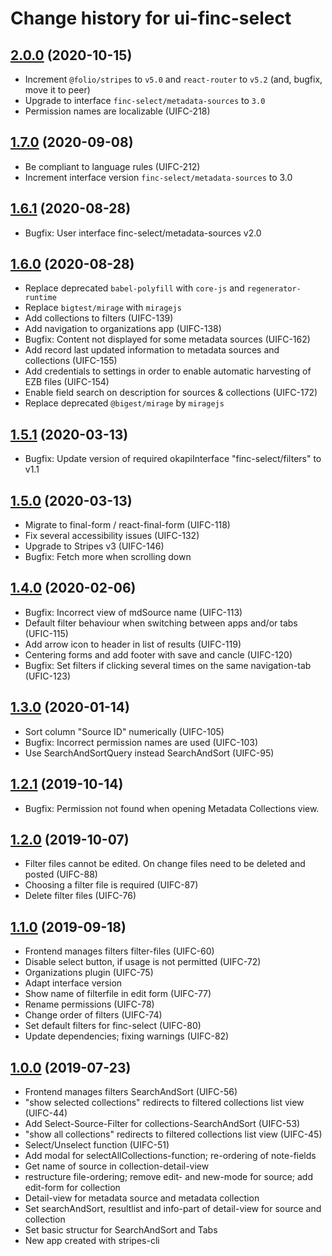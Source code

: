 # Change history for ui-finc-select

## [2.0.0](https://github.com/folio-org/ui-finc-select/tree/v2.0.0) (2020-10-15)
* Increment `@folio/stripes` to `v5.0` and `react-router` to `v5.2` (and, bugfix, move it to peer)
* Upgrade to interface `finc-select/metadata-sources` to `3.0`
* Permission names are localizable (UIFC-218)

## [1.7.0](https://github.com/folio-org/ui-finc-select/tree/v1.7.0) (2020-09-08)
* Be compliant to language rules (UIFC-212)
* Increment interface version `finc-select/metadata-sources` to 3.0

## [1.6.1](https://github.com/folio-org/ui-finc-select/tree/v1.6.1) (2020-08-28)
* Bugfix: User interface finc-select/metadata-sources v2.0

## [1.6.0](https://github.com/folio-org/ui-finc-select/tree/v1.6.0) (2020-08-28)
* Replace deprecated `babel-polyfill` with `core-js` and `regenerator-runtime`
* Replace `bigtest/mirage` with `miragejs`
* Add collections to filters (UIFC-139)
* Add navigation to organizations app (UIFC-138)
* Bugfix: Content not displayed for some metadata sources (UIFC-162)
* Add record last updated information to metadata sources and collections (UIFC-155)
* Add credentials to settings in order to enable automatic harvesting of EZB files (UIFC-154)
* Enable field search on description for sources & collections (UIFC-172)
* Replace deprecated `@bigest/mirage` by `miragejs`

## [1.5.1](https://github.com/folio-org/ui-finc-select/tree/v1.5.1) (2020-03-13)
* Bugfix: Update version of required okapiInterface "finc-select/filters" to v1.1

## [1.5.0](https://github.com/folio-org/ui-finc-select/tree/v1.5.0) (2020-03-13)
* Migrate to final-form / react-final-form (UIFC-118)
* Fix several accessibility issues (UIFC-132)
* Upgrade to Stripes v3 (UIFC-146)
* Bugfix: Fetch more when scrolling down

## [1.4.0](https://github.com/folio-org/ui-finc-select/tree/v1.4.0) (2020-02-06)
* Bugfix: Incorrect view of mdSource name (UIFC-113)
* Default filter behaviour when switching between apps and/or tabs (UFIC-115)
* Add arrow icon to header in list of results (UIFC-119)
* Centering forms and add footer with save and cancle (UIFC-120)
* Bugfix: Set filters if clicking several times on the same navigation-tab (UFIC-123)

## [1.3.0](https://github.com/folio-org/ui-finc-select/tree/v1.3.0) (2020-01-14)
* Sort column "Source ID" numerically (UIFC-105)
* Bugfix: Incorrect permission names are used (UIFC-103)
* Use SearchAndSortQuery instead SearchAndSort (UIFC-95)

## [1.2.1](https://github.com/folio-org/ui-finc-select/tree/v1.2.1) (2019-10-14)
* Bugfix: Permission not found when opening Metadata Collections view.

## [1.2.0](https://github.com/folio-org/ui-finc-select/tree/v1.2.0) (2019-10-07)
* Filter files cannot be edited. On change files need to be deleted and posted (UIFC-88)
* Choosing a filter file is required (UIFC-87)
* Delete filter files (UIFC-76)

## [1.1.0](https://github.com/folio-org/ui-finc-select/tree/v1.1.0) (2019-09-18)
* Frontend manages filters filter-files (UIFC-60)
* Disable select button, if usage is not permitted (UIFC-72)
* Organizations plugin (UIFC-75)
* Adapt interface version
* Show name of filterfile in edit form (UIFC-77)
* Rename permissions (UIFC-78)
* Change order of filters (UIFC-74)
* Set default filters for finc-select (UIFC-80)
* Update dependencies; fixing warnings (UIFC-82)

## [1.0.0](https://github.com/folio-org/ui-finc-select/tree/v1.0.0) (2019-07-23)
* Frontend manages filters SearchAndSort (UIFC-56)
* "show selected collections" redirects to filtered collections list view (UIFC-44)
* Add Select-Source-Filter for collections-SearchAndSort (UIFC-53)
* "show all collections" redirects to filtered collections list view (UIFC-45)
* Select/Unselect function (UIFC-51)
* Add modal for selectAllCollections-function; re-ordering of note-fields
* Get name of source in collection-detail-view
* restructure file-ordering; remove edit- and new-mode for source; add edit-form for collection
* Detail-view for metadata source and metadata collection
* Set searchAndSort, resultlist and info-part of detail-view for source and collection
* Set basic structur for SearchAndSort and Tabs
* New app created with stripes-cli
